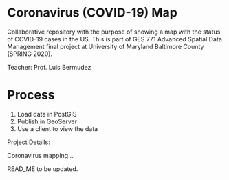 # Coronavirus (COVID-19) Map

Collaborative repository with the purpose of showing a map with the status of COVID-19 cases in the US. This is part of GES 771 Advanced Spatial Data Management final project at University of Maryland Baltimore County (SPRING 2020).

Teacher: Prof. Luis Bermudez 


# Process

1. Load data in PostGIS
2. Publish in GeoServer
3. Use a client to view the data

Project Details:

Coronavirus mapping...

READ_ME to be updated.
